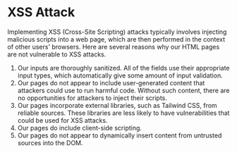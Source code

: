 # XSS Attack
Implementing XSS (Cross-Site Scripting) attacks typically involves injecting malicious scripts into a web page, which are then performed in the context of other users' browsers. Here are several reasons why our HTML pages are not vulnerable to XSS attacks.  

1. Our inputs are thoroughly sanitized. All of the fields use their appropriate input types, which automatically give some amount of input validation.
2. Our pages do not appear to include user-generated content that attackers could use to run harmful code. Without such content, there are no opportunities for attackers to inject their scripts.
3. Our pages incorporate external libraries, such as Tailwind CSS, from reliable sources. These libraries are less likely to have vulnerabilities that could be used for XSS attacks.
4. Our pages do include client-side scripting.
5. Our pages do not appear to dynamically insert content from untrusted sources into the DOM.
